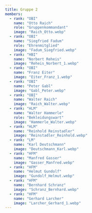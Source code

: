 ```yaml
---
title: Gruppe 2
members:
  - rank: "OBI"
    name: "Otto Raich"
    role: "Gruppenkommandant"
    image: "Raich_Otto.webp"
  - rank: "OBI"
    name: "Siegfried Fadum"
    role: "Ehrenmitglied"
    image: "Fadum_Siegfried.webp"
  - rank: "HBI"
    name: "Norbert Reheis"
    image: "Reheis_Norbert_1.webp"
  - rank: "OBI"
    name: "Franz Eiter"
    image: "Eiter_Franz_1.webp"
  - rank: "OBI"
    name: "Peter Gabl"
    image: "Gabl_Peter.webp"
  - rank: "OBI"
    name: "Walter Raich"
    image: "Raich_Walter.webp"
  - rank: "HLM"
    name: "Walter Hammerle"
    role: "Bekleidungswart"
    image: "Hammerle_Walter.webp"
  - rank: "HLM"
    name: "Reinhold Reinstadler"
    image: "Reinstadler_Reinhold.webp"
  - rank: "LM"
    name: "Karl Deutschmann"
    image: "Deutschmann_Karl.webp"
  - rank: "HFM"
    name: "Manfred Gasser"
    image: "Gasser_Manfred.webp"
  - rank: "HFM"
    name: "Helmut Gundolf"
    image: "Gundolf_Helmut.webp"
  - rank: "HFM"
    name: "Bernhard Schranz"
    image: "Schranz_Bernhard.webp"
  - rank: "HFM"
    name: "Gerhard Larcher"
    image: "Larcher_Gerhard_1.webp"
---
```


